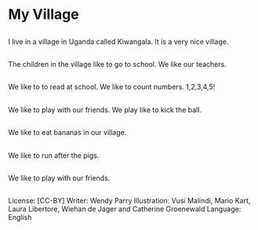 # My Village

##
I live in a village in
Uganda called
Kiwangala.
It is a very nice village.

##
The children in the village like to go
to school.
We like our teachers.

##
We like to to read at school.
We like to count numbers.
1,2,3,4,5!

##
We like to play with our friends. We
play like to kick the ball.

##
We like to eat bananas in our
village.

##
We like to run after the pigs.

##
We like to play with our friends.

##
License: [CC-BY]
Writer: Wendy Parry
Illustration: Vusi Malindi, Mario Kart, Laura Libertore,
Wiehan de Jager and Catherine Groenewald
Language: English

